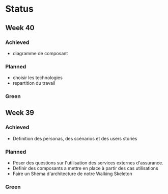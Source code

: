 # Status

## Week 40

### Achieved

- diagramme de composant

### Planned

- choisir les technologies
- repartition du travail

### Green

## Week 39

### Achieved

- Definition des personas, des scénarios et des users stories

### Planned

- Poser des questions sur l'utilisation des services externes d'assurance.
- Definir des composants a mettre en place à partir des cas utilisations
- Faire un Shéma d'architecture de notre Walking Skeleton

### Green
